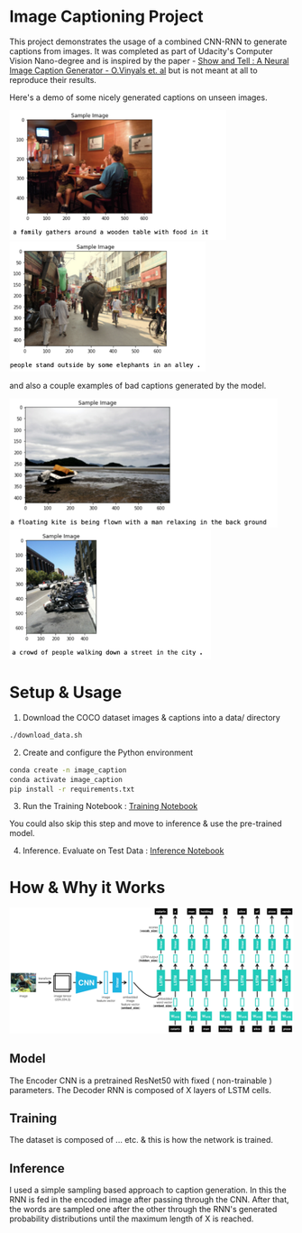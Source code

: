 # Image Captioning Project


This project demonstrates the usage of a combined CNN-RNN to generate captions from images. 
It was completed as part of Udacity's Computer Vision Nano-degree and is inspired by
the paper - [Show and Tell : A Neural Image Caption Generator - O.Vinyals et. al](https://arxiv.org/abs/1411.4555v2)  but is not meant at all to reproduce their results. 

Here's a demo of some nicely generated captions on unseen images.

<img src="images/good1.png" height=230><img src="images/good2.png" height=230>

and also a couple examples of bad captions generated by the model.

<img src="images/bad1.png" height=230><img src="images/bad2.png" height=230>

# Setup & Usage

1. Download the COCO dataset images & captions into a data/ directory 
```bash
./download_data.sh
```

2. Create and configure the Python environment
```bash
conda create -n image_caption 
conda activate image_caption
pip install -r requirements.txt
```
3. Run the Training Notebook : [Training Notebook](1_Train_Model.ipynb)

You could also skip this step and move to inference & use the pre-trained model. 

4. Inference. Evaluate on Test Data : [Inference Notebook](2_Inference.ipynb)


# How & Why it Works 

![Encoder Decoder Model](images/encoder-decoder.png)

## Model
The Encoder CNN is a pretrained ResNet50 with fixed ( non-trainable ) parameters. 
The Decoder RNN is composed of X layers of LSTM cells. 


## Training
The dataset is composed of ... etc. & this is how the network is trained. 


## Inference
I used a simple sampling based approach to caption generation. 
In this the RNN is fed in the encoded image after passing through the CNN. 
After that, the words are sampled one after the other through the RNN's generated probability distributions
until the maximum length of X is reached. 


